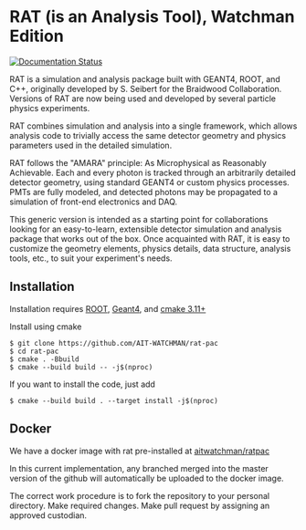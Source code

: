 # RAT (is an Analysis Tool), Watchman Edition
[![Documentation Status](https://readthedocs.org/projects/ratpac-watchman/badge/?version=latest)](https://ratpac-watchman.readthedocs.io/en/latest/?badge=latest)


RAT is a simulation and analysis package built with GEANT4, ROOT, and C++,
originally developed by S. Seibert for the Braidwood Collaboration. Versions
of RAT are now being used and developed by several particle physics
experiments.

RAT combines simulation and analysis into a single framework, which allows
analysis code to trivially access the same detector geometry and physics
parameters used in the detailed simulation.

RAT follows the "AMARA" principle: As Microphysical as Reasonably Achievable.
Each and every photon is tracked through an arbitrarily detailed detector
geometry, using standard GEANT4 or custom physics processes. PMTs are fully
modeled, and detected photons may be propagated to a simulation of front-end
electronics and DAQ.

This generic version is intended as a starting point for collaborations
looking for an easy-to-learn, extensible detector simulation and analysis
package that works out of the box. Once acquainted with RAT, it is easy to
customize the geometry elements, physics details, data structure, analysis
tools, etc., to suit your experiment's needs.


## Installation

Installation requires [ROOT](https://root.cern.ch), [Geant4](https://geant4.web.cern.ch/), and [cmake 3.11+](https://cmake.org/)

Install using cmake

    $ git clone https://github.com/AIT-WATCHMAN/rat-pac
    $ cd rat-pac 
    $ cmake . -Bbuild
    $ cmake --build build -- -j$(nproc)

If you want to install the code, just add

    $ cmake --build build . --target install -j$(nproc)

## Docker

We have a docker image with rat pre-installed at
[aitwatchman/ratpac](hub.docker.com/r/aitwatchman/ratpac)

In this current implementation, any branched merged into the master version of
the github will automatically be uploaded to the docker image.

The correct work procedure is to fork the repository to your personal
directory. Make required changes. Make pull request by assigning an approved
custodian.

